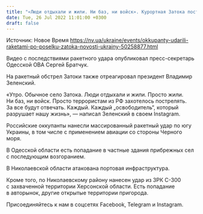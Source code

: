 ```yaml
---
title: "«Люди отдыхали и жили. Ни баз, ни войск». Курортная Затока пострадала в результате массированного удара российских оккупантов — видео"
date: Tue, 26 Jul 2022 11:01:00 +0300
draft: false
---
```

Источник: Новое Время https://nv.ua/ukraine/events/okkupanty-udarili-raketami-po-poselku-zatoka-novosti-ukrainy-50258877.html


Видео с последствиями ракетного удара опубликовал пресс-секретарь Одесской ОВА Сергей Братчук.

На ракетный обстрел Затоки также отреагировал президент Владимир Зеленский.

«Утро. Обычное село Затока. Люди отдыхали и жили. Просто жили. Ни баз, ни войск. Просто террористам из РФ захотелось пострелять. За все будут отвечать. Каждый. Каждый „освободитель“, который разрушает нашу жизнь», — написал Зеленский в своем Instagram.

Российские оккупанты нанесли массированный ракетный удар по югу Украины, в том числе с применением авиации со стороны Черного моря.

В Одесской области есть попадание в частные здания прибрежных сел с последующим возгоранием.

В Николаевской области атакована портовая инфраструктура.

 Кроме того, по Николаевскому району нанесен удар из ЗРК С-300 с захваченной территории Херсонской области. Есть попадание в авторынок, другие открытые территории пригорода.

Присоединяйтесь к нам в соцсетях Facebook, Telegram и Instagram.
